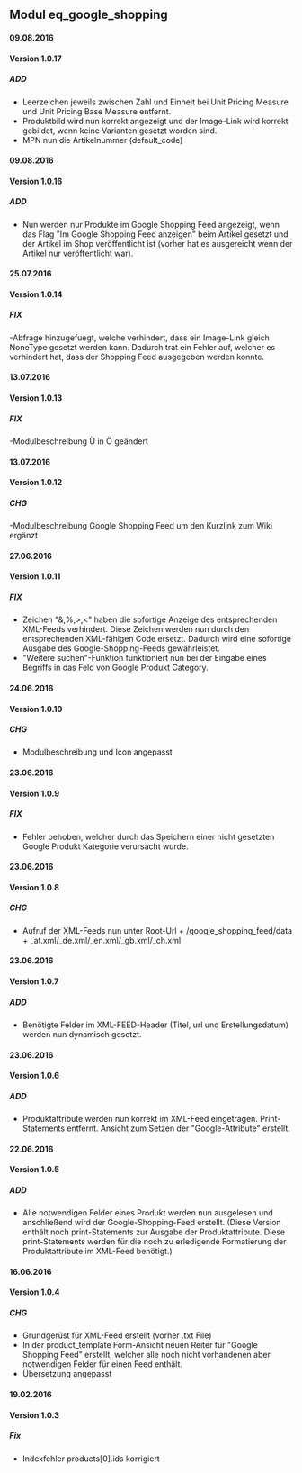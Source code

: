 ## Modul eq_google_shopping


#### 09.08.2016
#### Version 1.0.17
##### ADD
- Leerzeichen jeweils zwischen Zahl und Einheit bei Unit Pricing Measure und Unit Pricing Base Measure entfernt.
- Produktbild wird nun korrekt angezeigt und der Image-Link wird korrekt gebildet, wenn keine Varianten gesetzt worden sind.
- MPN nun die Artikelnummer (default_code)

#### 09.08.2016
#### Version 1.0.16
##### ADD
- Nun werden nur Produkte im Google Shopping Feed angezeigt, wenn das Flag "Im Google Shopping Feed anzeigen" beim Artikel gesetzt und der Artikel im Shop veröffentlicht ist (vorher hat es ausgereicht wenn der Artikel nur veröffentlicht war).

#### 25.07.2016
#### Version 1.0.14
##### FIX
-Abfrage hinzugefuegt, welche verhindert, dass ein Image-Link gleich NoneType gesetzt werden kann. Dadurch trat ein Fehler auf, welcher es verhindert hat, dass der Shopping Feed ausgegeben werden konnte.

#### 13.07.2016
#### Version 1.0.13
##### FIX
-Modulbeschreibung Ü in Ö geändert

#### 13.07.2016
#### Version 1.0.12
##### CHG
-Modulbeschreibung Google Shopping Feed um den Kurzlink zum Wiki ergänzt

#### 27.06.2016
#### Version 1.0.11
##### FIX
- Zeichen "&,%,>,<" haben die sofortige Anzeige des entsprechenden XML-Feeds verhindert. Diese Zeichen werden nun durch den entsprechenden XML-fähigen Code ersetzt. Dadurch wird eine sofortige Ausgabe des Google-Shopping-Feeds gewährleistet.
- "Weitere suchen"-Funktion funktioniert nun bei der Eingabe eines Begriffs in das Feld von Google Produkt Category.

#### 24.06.2016
#### Version 1.0.10
##### CHG
- Modulbeschreibung und Icon angepasst

#### 23.06.2016
#### Version 1.0.9
##### FIX
- Fehler behoben, welcher durch das Speichern einer nicht gesetzten Google Produkt Kategorie verursacht wurde.

#### 23.06.2016
#### Version 1.0.8
##### CHG
- Aufruf der XML-Feeds nun unter Root-Url + /google_shopping_feed/data + _at.xml/_de.xml/_en.xml/_gb.xml/_ch.xml

#### 23.06.2016
#### Version 1.0.7
##### ADD
- Benötigte Felder im XML-FEED-Header (Titel, url und Erstellungsdatum) werden nun dynamisch gesetzt.

#### 23.06.2016
#### Version 1.0.6
##### ADD
- Produktattribute werden nun korrekt im XML-Feed eingetragen. Print-Statements entfernt. Ansicht zum Setzen der "Google-Attribute" erstellt.

#### 22.06.2016
#### Version 1.0.5
##### ADD
- Alle notwendigen Felder eines Produkt werden nun ausgelesen und anschließend wird der Google-Shopping-Feed erstellt.
(Diese Version enthält noch print-Statements zur Ausgabe der Produktattribute. Diese print-Statements werden für die noch zu erledigende Formatierung der Produktattribute im XML-Feed benötigt.)

#### 16.06.2016
#### Version 1.0.4
##### CHG
- Grundgerüst für XML-Feed erstellt (vorher .txt File)
- In der product_template Form-Ansicht neuen Reiter für "Google Shopping Feed" erstellt, welcher alle noch nicht vorhandenen aber notwendigen Felder für einen Feed enthält.
- Übersetzung angepasst

#### 19.02.2016
#### Version 1.0.3
##### Fix
- Indexfehler  products[0].ids korrigiert